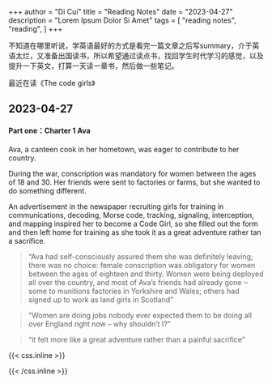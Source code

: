+++
author = "Di Cui"
title = "Reading Notes"
date = "2023-04-27"
description = "Lorem Ipsum Dolor Si Amet"
tags = [
    "reading notes",
    "reading",
]
+++

不知道在哪里听说，学英语最好的方式是看完一篇文章之后写summary，介于英语太烂，又准备出国读书，所以希望通过读点书，找回学生时代学习的感觉，以及提升一下英文，打算一天读一章书，然后做一些笔记。

最近在读《The code girls》


## 2023-04-27  

#### Part one：Charter 1  Ava

Ava, a canteen cook in her hometown, was eager to contribute to her country.

During the war, conscription was mandatory for women between the ages of 18 and 30. Her friends were sent to factories or farms, but she wanted to do something different.

An advertisement in the newspaper recruiting girls for training in communications, decoding, Morse code, tracking, signaling, interception, and mapping inspired her to become a Code Girl, so she filled out the form and then left home for training as she took it as a great adventure rather tan a sacrifice.

>“Ava had self-consciously assured them she was definitely leaving; there was no choice: female conscription was obligatory for women between the ages of eighteen and thirty. Women were being deployed all over the country, and most of Ava’s friends had already gone ‒ some to munitions factories in Yorkshire and Wales; others had signed up to work as land girls in Scotland”

>“Women are doing jobs nobody ever expected them to be doing all over England right now – why shouldn’t I?”

>“it felt more like a great adventure rather than a painful sacrifice”

{{< css.inline >}}

<style>
.canon { background: white; width: 100%; height: auto; }
</style>

{{< /css.inline >}}
